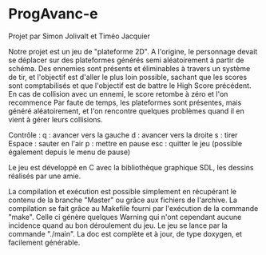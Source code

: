 # ProgAvanc-e
Projet par Simon Jolivalt et Timéo Jacquier


Notre projet est un jeu de "plateforme 2D". A l'origine, le personnage devait se déplacer sur des plateformes générés semi aléatoirement à partir de schéma. Des ennemies sont présents et éliminables à travers un système de tir, et l'objectif est d'aller le plus loin possible, sachant que les scores sont comptabilisés et que l'objectif est de battre le High Score précédent. En cas de collision avec un ennemi, le score retombe à zéro et l'on recommence
Par faute de temps, les plateformes sont présentes, mais généré aléatoirement, et l'on rencontre quelques problèmes quand il en vient à gérer leurs collisions.

Contrôle :
 q : avancer vers la gauche
 d : avancer vers la droite
 s : tirer
 Espace : sauter en l'air
 p : mettre en pause
 esc : quitter le jeu (possible également depuis le menu de pause)
 
Le jeu est développé en C avec la bibliothèque graphique SDL, les dessins réalisés par une amie.

La compilation et exécution est possible simplement en récupérant le contenu de la branche "Master" ou grâce aux fichiers de l'archive.
La compilation se fait grâce au Makefile fourni par l'exécution de la commande "make". Celle ci génère quelques Warning qui n'ont cependant aucune incidence quand au bon déroulement du jeu. Le jeu se lance par la commande "./main".
La doc est complète et à jour, de type doxygen, et facilement générable.
